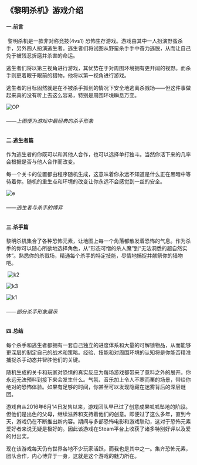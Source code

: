 ##                                          **《黎明杀机》游戏介绍**

#### 一.前言

​        黎明杀机是一款非对称竞技(4vs1) 恐怖生存游戏。游戏由其中一人扮演野蛮杀手，另外四人扮演逃生者。逃生者们将试图从野蛮杀手手中奋力逃脱，从而让自己免于被残忍折磨并杀害的命运。

​        逃生者们将以第三视角进行游戏，其优势在于对周围环境拥有更开阔的视野。而杀手则更着眼于眼前的猎物，他将以第一视角进行游戏。

​        逃生者的目标固然就是在不被杀手抓到的情况下安全地逃离杀戮场——但这件事做起来真的没有听上去这么容易，特别是周围环境瞬息万变。

![OP](D:\图片\OP.JPEG)

###### ——上图便为游戏中最经典的杀手形象

#### 二.逃生者篇

​        作为逃生者的你既可以和其他人合作，也可以选择单打独斗。当然你活下来的几率会根据是否与他人合作而改变。

​        每一个关卡的位置都由程序随机生成，这意味着你永远不知道是什么正在黑暗中等待着你。随机的重生点和环境的改变让你永远不会感觉到一丝的安全。

![e](D:\图片\e.JPEG)

###### ——逃生者与杀手的博弈

#### 三.杀手篇

​        黎明杀机集合了各种恐怖元素，让地图上每一个角落都散发着恐怖的气息。作为杀手的你可以随心所欲地选择角色，从“形态可憎的杀人魔”到“无法洞悉的超自然实体”。熟悉你的杀戮场，精通每个杀手的特定技能，尽情地捕捉并献祭你的猎物吧。

​        ![k2](D:\图片\k2.JPEG)

![k3](D:\图片\k3.JPEG)

![k1](D:\图片\k1.JPEG)

###### ——部分杀手形象展示

#### 四.总结

​        每个杀手和逃生者都拥有一套自己独立的进度体系和大量的可解锁物品，从而能够更深层的制定自己的战术和策略。经验、技能和对周围环境的认知将是你能否精准捕捉杀手动态并智胜他们的关键。

​        随机生成的关卡和玩家对恐惧的真实反应为每场游戏都带来了意料之外的展开。你永远无法预料到接下来会发生什么。气氛、音乐加上令人不寒而栗的场景，带给你绝对的恐怖体验。如果有足够的时间，你甚至可以发现隐藏在迷雾背后的深层谜团。

​        游戏自从2016年6月14日发售以来，游戏团队早已过了创意成果呱呱坠地的阶段。但他们是出色的父母，继续滋养和支持着他们的创意。即便过了这么多年，直到今天，游戏仍在不断推出新内容。期间与多部恐怖电影和游戏联动，这对于恐怖元素爱好者来说无疑是极好的。因此该游戏在Steam平台上收获了诸多特别好评以及爱的付出奖。

​        现在该游戏每天仍有世界各地不少玩家活跃，而我也是其中之一。集齐恐怖元素，团队合作，内心博弈于一身，这就是这个游戏的魅力所在。